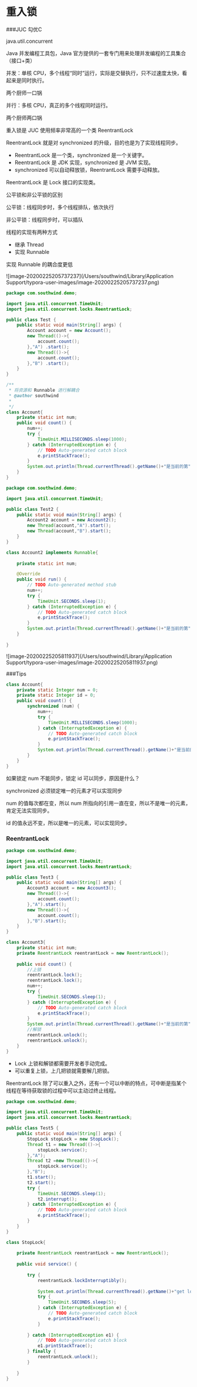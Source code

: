 # 重入锁

###JUC 勾优C

java.util.concurrent

Java 并发编程工具包，Java 官方提供的一套专门用来处理并发编程的工具集合（接口+类）

并发：单核 CPU，多个线程“同时”运行，实际是交替执行，只不过速度太快，看起来是同时执行。

两个厨师一口锅

并行：多核 CPU，真正的多个线程同时运行。

两个厨师两口锅

重入锁是 JUC 使用频率非常高的一个类 ReentrantLock

ReentrantLock 就是对 synchronized 的升级，目的也是为了实现线程同步。

- ReentrantLock 是一个类，synchronized 是一个关键字。
- ReentrantLock 是 JDK 实现，synchronized 是 JVM 实现。
- synchronized 可以自动释放锁，ReentrantLock 需要手动释放。

ReentrantLock 是 Lock 接口的实现类。

公平锁和非公平锁的区别

公平锁：线程同步时，多个线程排队，依次执行

非公平锁：线程同步时，可以插队

线程的实现有两种方式

- 继承 Thread
- 实现 Runnable

实现 Runnable 的耦合度更低

![image-20200225205737237](/Users/southwind/Library/Application Support/typora-user-images/image-20200225205737237.png)

```java
package com.southwind.demo;

import java.util.concurrent.TimeUnit;
import java.util.concurrent.locks.ReentrantLock;

public class Test {
	public static void main(String[] args) {
		Account account = new Account();
		new Thread(()->{
			account.count();
		},"A") .start();
		new Thread(()->{
			account.count();
		},"B") .start();
	}
}

/**
 * 将资源和 Runnable 进行解耦合
 * @author southwind
 *
 */
class Account{
	private static int num;
	public void count() {
		num++;
		try {
			TimeUnit.MILLISECONDS.sleep(1000);
		} catch (InterruptedException e) {
			// TODO Auto-generated catch block
			e.printStackTrace();
		}
		System.out.println(Thread.currentThread().getName()+"是当前的第"+num+"位访客");
	}
}
```



```java
package com.southwind.demo;

import java.util.concurrent.TimeUnit;

public class Test2 {
	public static void main(String[] args) {
		Account2 account = new Account2();
		new Thread(account,"A").start();
		new Thread(account,"B").start();
	}
}

class Account2 implements Runnable{
	
	private static int num;

	@Override
	public void run() {
		// TODO Auto-generated method stub
		num++;
		try {
			TimeUnit.SECONDS.sleep(1);
		} catch (InterruptedException e) {
			// TODO Auto-generated catch block
			e.printStackTrace();
		}
		System.out.println(Thread.currentThread().getName()+"是当前的第"+num+"位访客");
	}
	
}
```

![image-20200225205811937](/Users/southwind/Library/Application Support/typora-user-images/image-20200225205811937.png)

###Tips

```java
class Account{
	private static Integer num = 0;
	private static Integer id = 0;
	public void count() {
		synchronized (num) {
			num++;
			try {
				TimeUnit.MILLISECONDS.sleep(1000);
			} catch (InterruptedException e) {
				// TODO Auto-generated catch block
				e.printStackTrace();
			}
			System.out.println(Thread.currentThread().getName()+"是当前的第"+num+"位访客");
		}	
	}
}
```

如果锁定 num 不能同步，锁定 id 可以同步，原因是什么？

synchronized 必须锁定唯一的元素才可以实现同步

num 的值每次都在变，所以 num 所指向的引用一直在变，所以不是唯一的元素，肯定无法实现同步。

id 的值永远不变，所以是唯一的元素，可以实现同步。

### ReentrantLock

```java
package com.southwind.demo;

import java.util.concurrent.TimeUnit;
import java.util.concurrent.locks.ReentrantLock;

public class Test3 {
	public static void main(String[] args) {
		Account3 account = new Account3();
		new Thread(()->{
			account.count();
		},"A").start();
		new Thread(()->{
			account.count();
		},"B").start();
	}
}

class Account3{
	private static int num;
	private ReentrantLock reentrantLock = new ReentrantLock();
	
	public void count() {
		//上锁
		reentrantLock.lock();
		reentrantLock.lock();
		num++;
		try {
			TimeUnit.SECONDS.sleep(1);
		} catch (InterruptedException e) {
			// TODO Auto-generated catch block
			e.printStackTrace();
		}
		System.out.println(Thread.currentThread().getName()+"是当前的第"+num+"位访客");
		//解锁
		reentrantLock.unlock();
		reentrantLock.unlock();
	}
}
```

- Lock 上锁和解锁都需要开发者手动完成。
- 可以重复上锁，上几把锁就需要解几把锁。

ReentrantLock 除了可以重入之外，还有一个可以中断的特点，可中断是指某个线程在等待获取锁的过程中可以主动过终止线程。

```java
package com.southwind.demo;

import java.util.concurrent.TimeUnit;
import java.util.concurrent.locks.ReentrantLock;

public class Test5 {
	public static void main(String[] args) {
		StopLock stopLock = new StopLock();
		Thread t1 = new Thread(()->{
			stopLock.service();
		},"A");
		Thread t2 =new Thread(()->{
			stopLock.service();
		},"B");
		t1.start();
		t2.start();
		try {
			TimeUnit.SECONDS.sleep(1);
			t2.interrupt();
		} catch (InterruptedException e) {
			// TODO Auto-generated catch block
			e.printStackTrace();
		}
	}
}

class StopLock{
	
	private ReentrantLock reentrantLock = new ReentrantLock();
	
	public void service() {
		
		try {
			reentrantLock.lockInterruptibly();
			
			System.out.println(Thread.currentThread().getName()+"get lock");
			try {
				TimeUnit.SECONDS.sleep(5);
			} catch (InterruptedException e) {
				// TODO Auto-generated catch block
				e.printStackTrace();
			}
			
		} catch (InterruptedException e1) {
			// TODO Auto-generated catch block
			e1.printStackTrace();
		} finally {
			reentrantLock.unlock();
		}
		
	}
}
```

